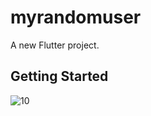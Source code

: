 # myrandomuser

A new Flutter project.

## Getting Started
![10](https://user-images.githubusercontent.com/55942013/95650824-bf773480-0b03-11eb-863f-cb8a4daec9a3.jpg)

